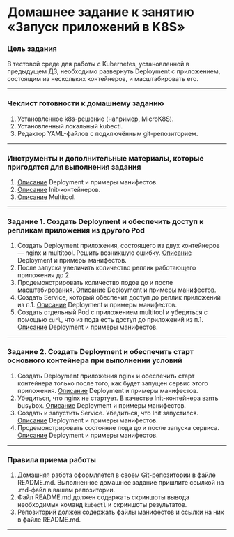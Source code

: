 # Домашнее задание к занятию «Запуск приложений в K8S»

### Цель задания

В тестовой среде для работы с Kubernetes, установленной в предыдущем ДЗ, необходимо развернуть Deployment с приложением, состоящим из нескольких контейнеров, и масштабировать его.

------

### Чеклист готовности к домашнему заданию

1. Установленное k8s-решение (например, MicroK8S).
2. Установленный локальный kubectl.
3. Редактор YAML-файлов с подключённым git-репозиторием.

------

### Инструменты и дополнительные материалы, которые пригодятся для выполнения задания

1. [Описание](https://kubernetes.io/docs/concepts/workloads/controllers/deployment/) Deployment и примеры манифестов.
2. [Описание](https://kubernetes.io/docs/concepts/workloads/pods/init-containers/) Init-контейнеров.
3. [Описание](https://github.com/wbitt/Network-MultiTool) Multitool.

------

### Задание 1. Создать Deployment и обеспечить доступ к репликам приложения из другого Pod

1. Создать Deployment приложения, состоящего из двух контейнеров — nginx и multitool. Решить возникшую ошибку.
[Описание](https://kubernetes.io/docs/concepts/workloads/controllers/deployment/) Deployment и примеры манифестов.
2. После запуска увеличить количество реплик работающего приложения до 2.
3. Продемонстрировать количество подов до и после масштабирования.
[Описание](https://kubernetes.io/docs/concepts/workloads/controllers/deployment/) Deployment и примеры манифестов.
4. Создать Service, который обеспечит доступ до реплик приложений из п.1.
[Описание](https://kubernetes.io/docs/concepts/workloads/controllers/deployment/) Deployment и примеры манифестов.
5. Создать отдельный Pod с приложением multitool и убедиться с помощью `curl`, что из пода есть доступ до приложений из п.1.
[Описание](https://kubernetes.io/docs/concepts/workloads/controllers/deployment/) Deployment и примеры манифестов.

------

### Задание 2. Создать Deployment и обеспечить старт основного контейнера при выполнении условий

1. Создать Deployment приложения nginx и обеспечить старт контейнера только после того, как будет запущен сервис этого приложения.
[Описание](https://kubernetes.io/docs/concepts/workloads/controllers/deployment/) Deployment и примеры манифестов.
2. Убедиться, что nginx не стартует. В качестве Init-контейнера взять busybox.
[Описание](https://kubernetes.io/docs/concepts/workloads/controllers/deployment/) Deployment и примеры манифестов.
3. Создать и запустить Service. Убедиться, что Init запустился.
[Описание](https://kubernetes.io/docs/concepts/workloads/controllers/deployment/) Deployment и примеры манифестов.
4. Продемонстрировать состояние пода до и после запуска сервиса.
[Описание](https://kubernetes.io/docs/concepts/workloads/controllers/deployment/) Deployment и примеры манифестов.

------

### Правила приема работы

1. Домашняя работа оформляется в своем Git-репозитории в файле README.md. Выполненное домашнее задание пришлите ссылкой на .md-файл в вашем репозитории.
2. Файл README.md должен содержать скриншоты вывода необходимых команд `kubectl` и скриншоты результатов.
3. Репозиторий должен содержать файлы манифестов и ссылки на них в файле README.md.

------
